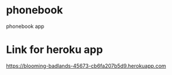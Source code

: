# phonebook
phonebook app

# Link for heroku app
https://blooming-badlands-45673-cb6fa207b5d9.herokuapp.com

